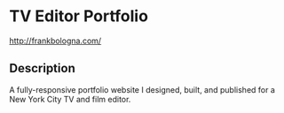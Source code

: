 # TV Editor Portfolio
http://frankbologna.com/ 

## Description
A fully-responsive portfolio website I designed, built, and published for a New York City TV and film editor.
